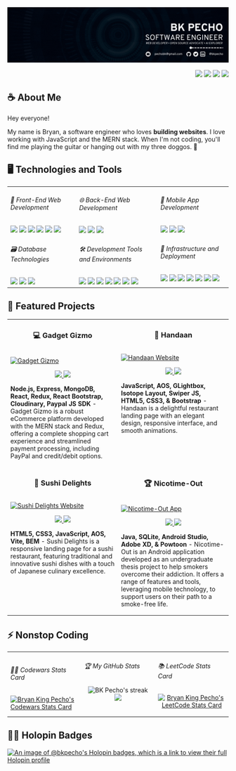 <img src="./assets/banner.gif" />

<p align="right">
   <a href="https://bkpecho.tech/" 
    ><img
      src="https://img.shields.io/badge/Website-0077B5?style=for-the-badge&logo=esri&logoColor=3aaded&color=black"
  /></a>
  <a href="https://linkedin.com/in/bkpecho" 
    ><img
      src="https://img.shields.io/badge/LinkedIn-0077B5?style=for-the-badge&logo=linkedin&logoColor=3aaded&color=black"
  /></a>
  <a href="https://www.twitter.com/bkpecho" 
    ><img
      src="https://img.shields.io/badge/Twitter-1DA1F2?style=for-the-badge&logo=twitter&logoColor=3aaded&color=black"
  /></a>
  <a href="mailto:pechobk@gmail.com" 
    ><img
      src="https://img.shields.io/badge/Let's Talk-D14836?style=for-the-badge&logo=gmail&logoColor=3aaded&color=black"
  /></a>
</p>
<h2>☕ About Me</h2>
<p>
  Hey everyone!
  
  My name is Bryan, a software engineer who loves **building websites**. I love working with JavaScript and the MERN stack. When I'm not coding, you'll find me playing the guitar or hanging out with my three doggos. 🐶
</p>

<h2>🖥️ Technologies and Tools</h2>
<table>
  <tr>
    <td valign="top">
      <h6>🎨 Front-End Web Development</h6>
      <img
        src="https://img.shields.io/badge/HTML5-E34F26?style=plastic&logo=html5&logoColor=white"
      />
      <img
        src="https://img.shields.io/badge/CSS3-1572B6?style=plastic&logo=css3&logoColor=white"
      />
      <img
        src="https://img.shields.io/badge/Bootstrap-%238511FA?style=plastic&logo=sass&logoColor=white"
      />
      <img
        src="https://img.shields.io/badge/SASS-CC6699?style=plastic&logo=sass&logoColor=white"
      />
      <img
        src="https://img.shields.io/badge/JavaScript-323330?style=plastic&logo=javascript&logoColor=F7DF1E"
      />
      <img
        src="https://img.shields.io/badge/React-20232A?style=plastic&logo=react&logoColor=61DAFB"
      />
    </td>
    <td valign="top">
      <h6>🌐 Back-End Web Development</h6>
      <img
        src="https://img.shields.io/badge/Node.js-339933?style=plastic&logo=nodedotjs&logoColor=white"
      />
      <img
        src="https://img.shields.io/badge/Express.js-000000?style=plastic&logo=express&logoColor=white"
      />
      <img
        src="https://img.shields.io/badge/MongoDB-4EA94B?style=plastic&logo=mongodb&logoColor=white"
      />
    </td>
    <td valign="top">
      <h6>📱 Mobile App Development</h6>
      <img
        src="https://custom-icon-badges.demolab.com/static/v1?label=&labelColor=f89820&message=Java&color=f89820&logoColor=white&style=plastic&logo=java"
      />
      <img
        src="https://img.shields.io/badge/Android_Studio-3DDC84?style=plastic&logo=android-studio&logoColor=white"
      />
      <img
        src="https://img.shields.io/badge/React_Native-20232A?style=plastic&logo=react&logoColor=61DAFB"
      />
    </td>
  </tr>
  <tr>
    <td valign="top">
      <h6>🗃️ Database Technologies</h6>
      <img
        src="https://img.shields.io/badge/MySQL-005C84?style=plastic&logo=mysql&logoColor=white"
      />
      <img
        src="https://img.shields.io/badge/SQLite-07405E?style=plastic&logo=sqlite&logoColor=white"
      />
      <img
        src="https://img.shields.io/badge/XAMPP-F37623?style=plastic&logo=xampp&logoColor=white"
      />
    </td>
    <td valign="top">
      <h6>🛠️ Development Tools and Environments</h6>
      <img
        src="https://img.shields.io/badge/Apache%20Netbeans-1B6AC6?style=plastic&logo=apache%20netbeans%20IDE&logoColor=white"
      />
      <img
        src="https://img.shields.io/badge/VS Code-0078D4?style=plastic&logo=visual%20studio%20code&logoColor=white"
      />
      <img
        src="https://img.shields.io/badge/Git-E44C30?style=plastic&logo=git&logoColor=white"
      />
      <img
        src="https://img.shields.io/badge/GitHub-100000?style=plastic&logo=github&logoColor=white"
      />
      <img
        src="https://img.shields.io/badge/Postman-FF6C37?style=plastic&logo=Postman&logoColor=white"
      />
      <img
        src="https://img.shields.io/badge/Insomnia-4000BF?style=plastic&logo=Insomnia&logoColor=white"
      />
      <img
        src="https://img.shields.io/badge/Markdown-000000?style=plastic&logo=markdown&logoColor=white"
      />
    </td>
    <td valign="top">
      <h6>🚀 Infrastructure and Deployment</h6>
      <img
        src="https://img.shields.io/badge/Firebase-039BE5?style=plastic&logo=Firebase&logoColor=white"
      />
      <img
        src="https://img.shields.io/badge/Supabase-181818?style=plastic&logo=supabase&logoColor=white"
      />
      <img
        src="https://img.shields.io/badge/Netlify-00C7B7?style=plastic&logo=netlify&logoColor=white"
      />
      <img
        src="https://img.shields.io/badge/Vercel-000000?style=plastic&logo=vercel&logoColor=white"
      />
      <img
        src="https://img.shields.io/badge/Linux-FCC624?style=plastic&logo=linux&logoColor=black"
      />
      <img
        src="https://img.shields.io/badge/Linux_Mint-87CF3E?style=plastic&logo=linuxmint&logoColor=white"
      />
      <img
        src="https://img.shields.io/badge/Pop!_OS-48B9C7?style=plastic&logo=Pop!_OS&logoColor=white"
      />
    </td>
  </tr>
</table>

<h2>🚀 Featured Projects</h2>
<table>
  
  <tr>
      <td width="50%" valign="top">
      <h3 align="center">💻 Gadget Gizmo</h3>
        <br />
        <a target="_blank" href="https://gadgetgizmo.shop/">
            <img src="https://media.giphy.com/media/v1.Y2lkPTc5MGI3NjExZTk2OHM2cTlvbDExeXp2eDlhbTU0ZDhwYjRuYjJtbGFkcmhkamU0ayZlcD12MV9pbnRlcm5hbF9naWZfYnlfaWQmY3Q9Zw/rBocYUXrXQJVxcwFD9/giphy.gif" width="100%" alt="Gadget Gizmo"/>
        </a>
        <br />
        <p align="center">
  <a href="https://github.com/bkpecho/gadgetgizmo">
    <img src="https://img.shields.io/static/v1?label=&message=Repository&color=black&style=plastic&logo=github&logoColor=3aaded"/>
  </a>  
  <a href="https://gadgetgizmo.shop/">
    <img src="https://img.shields.io/static/v1?label=&message=Live Site&color=black&style=plastic&logo=gitee&logoColor=3aaded"/>
  </a>  
      </p>
        <p><strong>Node.js, Express, MongoDB, React, Redux, React Bootstrap, Cloudinary, Paypal JS SDK</strong> -  Gadget Gizmo is a robust eCommerce platform developed with the MERN stack and Redux, offering a complete shopping cart experience and streamlined payment processing, including PayPal and credit/debit options.</p>
    </td>
    <td width="50%" valign="top">
      <h3 align="center">🥂 Handaan</h3>
        <br />
        <a target="_blank" href="https://handaan.netlify.app/">
            <img src="https://media.giphy.com/media/v1.Y2lkPTc5MGI3NjExbGJlZzQyMDloNmRtMWh6bjlmZHFvN2Q2ajM0eHc2OW5keTBmZnJtaiZlcD12MV9pbnRlcm5hbF9naWZfYnlfaWQmY3Q9Zw/QgjVbASKim1G3UbKES/giphy.gif" width="100%" alt="Handaan Website"/>
        </a>
        <br />
        <p align="center">
  <a href="https://github.com/bkpecho/handaan">
    <img src="https://img.shields.io/static/v1?label=&message=Repository&color=black&style=plastic&logo=github&logoColor=3aaded"/>
  </a>  
  <a href="https://handaan.netlify.app/">
    <img src="https://img.shields.io/static/v1?label=&message=Live Site&color=black&style=plastic&logo=netlify&logoColor=3aaded"/>
  </a>  
      </p>
        <p><strong>JavaScript, AOS, GLightbox, Isotope Layout, Swiper JS, HTML5, CSS3, & Bootstrap</strong> - Handaan is a delightful restaurant landing page with an elegant design, responsive interface, and smooth animations.</p>
    </td>
    
  </tr>

   <tr>
     <td width="50%" valign="top">
      <h3 align="center">🍣 Sushi Delights</h3>
        <br />
      <a target="_blank" href="https://sushi-delights.vercel.app/">
            <img src="https://media.giphy.com/media/v1.Y2lkPTc5MGI3NjExN2JhYjVwc2dlMW8xc3ZteG5rYm5lNTlvcTZuZmE5Mml0aDlrbGcxZCZlcD12MV9pbnRlcm5hbF9naWZfYnlfaWQmY3Q9Zw/OlddBVYkUXm9HT7fyz/giphy.gif" width="100%"  alt="Sushi Delights Website"/>
        </a>
        <br />
        <p align="center">
   <a href="https://github.com/bkpecho/sushi-delights">
    <img src="https://img.shields.io/static/v1?label=&message=Repository&color=black&style=plastic&logo=github&logoColor=3aaded"/>
  </a>  
  <a href="https://sushi-delights.vercel.app/">
    <img src="https://img.shields.io/static/v1?label=&message=Live Site&color=black&style=plastic&logo=vercel&logoColor=3aaded"/>
  </a>  
      </p>
        <p><strong>HTML5, CSS3, JavaScript, AOS, Vite, BEM</strong> - Sushi Delights is a responsive landing page for a sushi restaurant, featuring traditional and innovative sushi dishes with a touch of Japanese culinary excellence.</p>
    </td>
    <td width="50%" valign="top">
      <h3 align="center">🏆 Nicotime-Out</h3>
        <br />
        <a target="_blank" href="https://youtu.be/CYq7Sqg0vU4">
            <img src="https://media.giphy.com/media/v1.Y2lkPTc5MGI3NjExdHlrd3dtMDMwaW0wMjVzeWVoZDJ1bmc2d2N0MHo5bHNhdWgxYWgwNCZlcD12MV9pbnRlcm5hbF9naWZfYnlfaWQmY3Q9Zw/aTKlCEFTjZnMFJSoeK/giphy.gif" width="100%" alt="Nicotime-Out App"/>
        </a>
        <br />
        <p align="center">
  <a href="https://github.com/bkpecho/Nicotime-Out">
    <img src="https://img.shields.io/static/v1?label=&message=Repository&color=black&style=plastic&logo=github&logoColor=3aaded"/>
  </a>  
  <a href="https://youtu.be/CYq7Sqg0vU4">
    <img src="https://img.shields.io/static/v1?label=&message=App Demo&color=black&style=plastic&logo=youtube&logoColor=3aaded"/>
  </a>  
      </p>
        <p><strong>Java, SQLite, Android Studio, Adobe XD, & Powtoon</strong> - Nicotime-Out is an Android application developed as an undergraduate thesis project to help smokers overcome their addiction. It offers a range of features and tools, leveraging mobile technology, to support users on their path to a smoke-free life.</p>
    </td>
  </tr>
</table>

<h2>⚡️ Nonstop Coding</h2>
<table>
  <tr>
     <td width="33%" valign="center">
      <h6>🐱‍👤 Codewars Stats Card</h6>
      <a href="https://www.codewars.com/users/bkpecho">
        <img
          title="Codewars Stats Card"
          alt="Bryan King Pecho's Codewars Stats Card"
          src="https://codewars-stats-ignacio-cuadra.vercel.app/?username=bkpecho&theme=dark&primaryColor=3aaded"
        />
      </a>
    </td>
    <td width="33%" valign="top">
      <h6>🏆 My GitHub Stats</h6>
      <p align="center">
        <img
          title="🔥 Get streak stats for your profile at git.io/streak-stats"
          alt="BK Pecho's streak"
          src="https://streak-stats.demolab.com/?user=bkpecho&theme=react&background=black&currStreakNum=white&currStreakLabel=white&fire=3aaded&ring=3aaded&sideNums=3aaded&sideLabels=white&dates=3aaded&hide_border=true"
        />
        <a href="https://committers.top/philippines#bkpecho">
          <img
            src="https://img.shields.io/static/v1?label=MOST ACTIVE GITHUB USERS IN PH&labelColor=black&message=Top 1%&color=black&style=for-the-badge&logo=github&logoColor=3aaded"
          />
        </a>
      </p> 
    </td>
    <td width="33%" valign="center">
      <h6>📚 LeetCode Stats Card</h6>
      <p align="center">
        <a href="https://leetcode.com/bkpecho/">
          <img
            title="LeetCode Stats Card"
            alt="Bryan King Pecho's LeetCode Stats Card"
            src="https://leetcard.jacoblin.cool/bkpecho?theme=dark&font=Encode%20Sans&hide=ranking"
          />
        </a>
      </p>
    </td>
  </tr>
</table>

<h2>🐱‍🐉 Holopin Badges</h2>

[![An image of @bkpecho's Holopin badges, which is a link to view their full Holopin profile](https://holopin.me/bkpecho)](https://holopin.io/@bkpecho)
